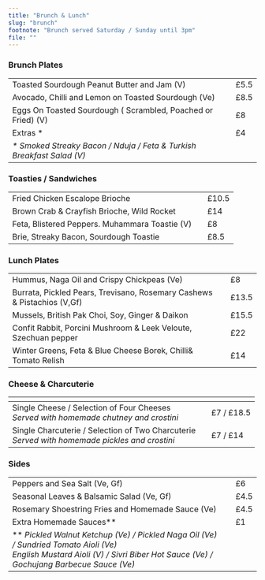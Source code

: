 ```yaml
---
title: "Brunch & Lunch"
slug: "brunch"
footnote: "Brunch served Saturday / Sunday until 3pm"
file: ""
---
```


### Brunch Plates

|                                                                        |     |      |
| ---------------------------------------------------------------------- | --- | ---- |
| Toasted Sourdough Peanut Butter and Jam (V)                            |     | £5.5 |
| Avocado, Chilli and Lemon on Toasted Sourdough (Ve)                    |     | £8.5 |
| Eggs On Toasted Sourdough ( Scrambled, Poached or Fried) (V)           |     | £8   |
| Extras \*                                                              |     | £4   |
| _\* Smoked Streaky Bacon / Nduja / Feta & Turkish Breakfast Salad (V)_ |     |      |

### Toasties / Sandwiches

|                                                |     |       |
| ---------------------------------------------- | --- | ----- |
| Fried Chicken Escalope Brioche                 |     | £10.5 |
| Brown Crab & Crayfish Brioche, Wild Rocket     |     | £14   |
| Feta, Blistered Peppers. Muhammara Toastie (V) |     | £8    |
| Brie, Streaky Bacon, Sourdough Toastie         |     | £8.5  |

### Lunch Plates

|                                                                         |     |       |
| ----------------------------------------------------------------------- | --- | ----- |
| Hummus, Naga Oil and Crispy Chickpeas (Ve)                              |     | £8    |
| Burrata, Pickled Pears, Trevisano, Rosemary Cashews & Pistachios (V,Gf) |     | £13.5 |
| Mussels, British Pak Choi, Soy, Ginger & Daikon                         |     | £15.5 |
| Confit Rabbit, Porcini Mushroom & Leek Veloute, Szechuan pepper         |     | £22   |
| Winter Greens, Feta & Blue Cheese Borek, Chilli& Tomato Relish          |     | £14   |

### Cheese & Charcuterie

| <!-- -->                                                                                            | <!-- --> | <!-- -->   |
| --------------------------------------------------------------------------------------------------- | -------- | ---------- |
| Single Cheese / Selection of Four Cheeses <br/>_Served with homemade chutney and crostini_          |          | £7 / £18.5 |
| Single Charcuterie / Selection of Two Charcuterie <br/> _Served with homemade pickles and crostini_ |          | £7 / £14   |

### Sides

|                                                                                                                                                                                       |     |      |
| ------------------------------------------------------------------------------------------------------------------------------------------------------------------------------------- | --- | ---- |
| Peppers and Sea Salt (Ve, Gf)                                                                                                                                                         |     | £6   |
| Seasonal Leaves & Balsamic Salad (Ve, Gf)                                                                                                                                             |     | £4.5 |
| Rosemary Shoestring Fries and Homemade Sauce (Ve)                                                                                                                                     |     | £4.5 |
| Extra Homemade Sauces\*\*                                                                                                                                                             |     | £1   |
| \*\* _Pickled Walnut Ketchup (Ve) / Pickled Naga Oil (Ve) / Sundried Tomato Aioli (Ve) <br /> English Mustard Aioli (V) / Sivri Biber Hot Sauce (Ve) / Gochujang Barbecue Sauce (Ve)_ |     |      |
